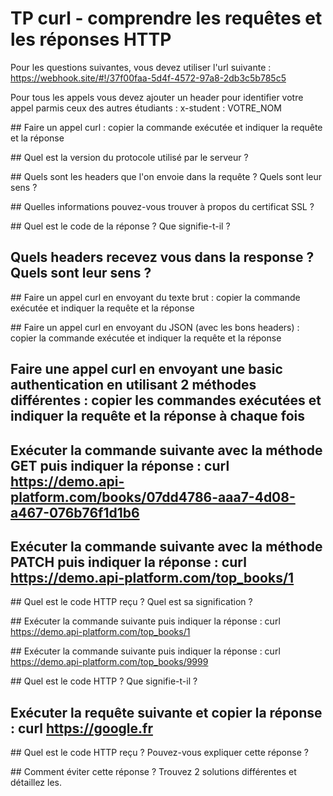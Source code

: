 # TP curl - comprendre les requêtes et les réponses HTTP

Pour les questions suivantes, vous devez utiliser l'url suivante : https://webhook.site/#!/37f00faa-5d4f-4572-97a8-2db3c5b785c5

Pour tous les appels vous devez ajouter un header pour identifier votre appel parmis ceux des autres étudiants : x-student : VOTRE_NOM

## Faire un appel curl : copier la commande exécutée et indiquer la requête et la réponse


## Quel est la version du protocole utilisé par le serveur ?


## Quels sont les headers que l'on envoie dans la requête ? Quels sont leur sens ?


## Quelles informations pouvez-vous trouver à propos du certificat SSL ?


## Quel est le code de la réponse ? Que signifie-t-il ?


## Quels headers recevez vous dans la response ? Quels sont leur sens ?


## Faire un appel curl en envoyant du texte brut : copier la commande exécutée et indiquer la requête et la réponse


## Faire un appel curl en envoyant du JSON (avec les bons headers) : copier la commande exécutée et indiquer la requête et la réponse


## Faire une appel curl en envoyant une basic authentication en utilisant 2 méthodes différentes : copier les commandes exécutées et indiquer la requête et la réponse à chaque fois 


## Exécuter la commande suivante avec la méthode GET puis indiquer la réponse : curl https://demo.api-platform.com/books/07dd4786-aaa7-4d08-a467-076b76f1d1b6 


## Exécuter la commande suivante avec la méthode PATCH  puis indiquer la réponse : curl https://demo.api-platform.com/top_books/1


## Quel est le code HTTP reçu ? Quel est sa signification ?


## Exécuter la commande suivante puis indiquer la réponse : curl https://demo.api-platform.com/top_books/1


## Exécuter la commande suivante puis indiquer la réponse : curl https://demo.api-platform.com/top_books/9999


## Quel est le code HTTP ? Que signifie-t-il ?


## Exécuter la requête suivante et copier la réponse : curl https://google.fr


## Quel est le code HTTP reçu ? Pouvez-vous expliquer cette réponse ?


## Comment éviter cette réponse ? Trouvez 2 solutions différentes et détaillez les.
